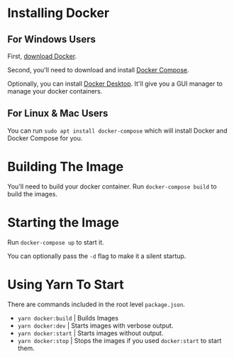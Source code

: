 # Installing Docker 

## For Windows Users
First, [download Docker](https://docs.docker.com/compose/install/).

Second, you'll need to download and install [Docker Compose](https://github.com/docker/compose/releases).

Optionally, you can install [Docker Desktop](https://www.docker.com/products/docker-desktop/). It'll give you a GUI manager to manage your docker containers.

## For Linux & Mac Users
You can run `sudo apt install docker-compose` which will install Docker and Docker Compose for you.

# Building The Image
You'll need to build your docker container. Run `docker-compose build` to build the images.

# Starting the Image
Run `docker-compose up` to start it. 

You can optionally pass the `-d` flag to make it a silent startup.

# Using Yarn To Start
There are commands included in the root level `package.json`.

- `yarn docker:build` | Builds Images
- `yarn docker:dev` | Starts images with verbose output.
- `yarn docker:start` | Starts images without output.
- `yarn docker:stop` | Stops the images if you used `docker:start` to start them. 
